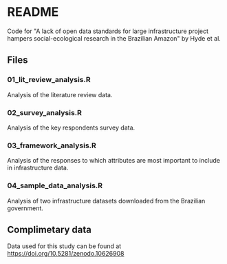 # README

Code for "A lack of open data standards for large infrastructure project hampers social-ecological research in the Brazilian Amazon" by Hyde et al.

## Files
### 01_lit_review_analysis.R
Analysis of the literature review data.

### 02_survey_analysis.R
Analysis of the key respondents survey data.

### 03_framework_analysis.R
Analysis of the responses to which attributes are most important to include in infrastructure data.

### 04_sample_data_analysis.R
Analysis of two infrastructure datasets downloaded from the Brazilian government.

## Complimetary data
Data used for this study can be found at https://doi.org/10.5281/zenodo.10626908
